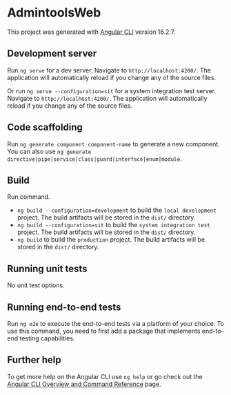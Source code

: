 # AdmintoolsWeb

This project was generated with [Angular CLI](https://github.com/angular/angular-cli) version 16.2.7.

## Development server

Run `ng serve` for a dev server. Navigate to `http://localhost:4200/`. The application will automatically reload if you change any of the source files.

Or run `ng serve --configuration=sit` for a system integration test server. Navigate to `http://localhost:4200/`. The application will automatically reload if you change any of the source files.

## Code scaffolding

Run `ng generate component component-name` to generate a new component. You can also use `ng generate directive|pipe|service|class|guard|interface|enum|module`.

## Build

Run command.

- `ng build --configuration=development` to build the `local development` project. The build artifacts will be stored in the `dist/` directory.
- `ng build --configuration=sit` to build the `system integration test` project. The build artifacts will be stored in the `dist/` directory.
- `ng build` to build the `production` project. The build artifacts will be stored in the `dist/` directory.

## Running unit tests

No unit test options.

## Running end-to-end tests

Run `ng e2e` to execute the end-to-end tests via a platform of your choice. To use this command, you need to first add a package that implements end-to-end testing capabilities.

## Further help

To get more help on the Angular CLI use `ng help` or go check out the [Angular CLI Overview and Command Reference](https://angular.io/cli) page.
